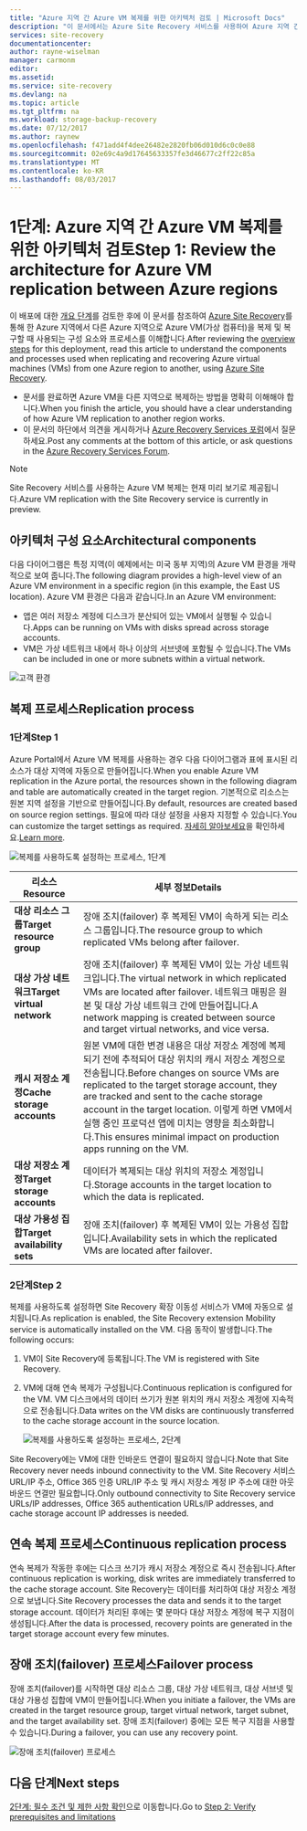 ```yaml
---
title: "Azure 지역 간 Azure VM 복제를 위한 아키텍처 검토 | Microsoft Docs"
description: "이 문서에서는 Azure Site Recovery 서비스를 사용하여 Azure 지역 간에 Azure VM을 복제하는 경우 사용되는 구성 요소와 아키텍처에 대해 간략히 설명합니다."
services: site-recovery
documentationcenter: 
author: rayne-wiselman
manager: carmonm
editor: 
ms.assetid: 
ms.service: site-recovery
ms.devlang: na
ms.topic: article
ms.tgt_pltfrm: na
ms.workload: storage-backup-recovery
ms.date: 07/12/2017
ms.author: raynew
ms.openlocfilehash: f471add4f4dee26482e2820fb06d010d6c0c0e88
ms.sourcegitcommit: 02e69c4a9d17645633357fe3d46677c2ff22c85a
ms.translationtype: MT
ms.contentlocale: ko-KR
ms.lasthandoff: 08/03/2017
---
```

# <a name="step-1-review-the-architecture-for-azure-vm-replication-between-azure-regions"></a><span data-ttu-id="91485-103">1단계: Azure 지역 간 Azure VM 복제를 위한 아키텍처 검토</span><span class="sxs-lookup"><span data-stu-id="91485-103">Step 1: Review the architecture for Azure VM replication between Azure regions</span></span>


<span data-ttu-id="91485-104">이 배포에 대한 [개요 단계](azure-to-azure-walkthrough-overview.md)를 검토한 후에 이 문서를 참조하여 [Azure Site Recovery](site-recovery-overview.md)를 통해 한 Azure 지역에서 다른 Azure 지역으로 Azure VM(가상 컴퓨터)을 복제 및 복구할 때 사용되는 구성 요소와 프로세스를 이해합니다.</span><span class="sxs-lookup"><span data-stu-id="91485-104">After reviewing the [overview steps](azure-to-azure-walkthrough-overview.md) for this deployment, read this article to understand the components and processes used when replicating and recovering Azure virtual machines (VMs) from one Azure region to another, using [Azure Site Recovery](site-recovery-overview.md).</span></span>

- <span data-ttu-id="91485-105">문서를 완료하면 Azure VM을 다른 지역으로 복제하는 방법을 명확히 이해해야 합니다.</span><span class="sxs-lookup"><span data-stu-id="91485-105">When you finish the article, you should have a clear understanding of how Azure VM replication to another region works.</span></span>
- <span data-ttu-id="91485-106">이 문서의 하단에서 의견을 게시하거나 [Azure Recovery Services 포럼](https://social.msdn.microsoft.com/forums/azure/home?forum=hypervrecovmgr)에서 질문하세요.</span><span class="sxs-lookup"><span data-stu-id="91485-106">Post any comments at the bottom of this article, or ask questions in the [Azure Recovery Services Forum](https://social.msdn.microsoft.com/forums/azure/home?forum=hypervrecovmgr).</span></span>

>[!NOTE]
><span data-ttu-id="91485-107">Site Recovery 서비스를 사용하는 Azure VM 복제는 현재 미리 보기로 제공됩니다.</span><span class="sxs-lookup"><span data-stu-id="91485-107">Azure VM replication with the Site Recovery service is currently in preview.</span></span>



## <a name="architectural-components"></a><span data-ttu-id="91485-108">아키텍처 구성 요소</span><span class="sxs-lookup"><span data-stu-id="91485-108">Architectural components</span></span>

<span data-ttu-id="91485-109">다음 다이어그램은 특정 지역(이 예제에서는 미국 동부 지역)의 Azure VM 환경을 개략적으로 보여 줍니다.</span><span class="sxs-lookup"><span data-stu-id="91485-109">The following diagram provides a high-level view of an Azure VM environment in a specific region (in this example, the East US location).</span></span> <span data-ttu-id="91485-110">Azure VM 환경은 다음과 같습니다.</span><span class="sxs-lookup"><span data-stu-id="91485-110">In an Azure VM environment:</span></span>
- <span data-ttu-id="91485-111">앱은 여러 저장소 계정에 디스크가 분산되어 있는 VM에서 실행될 수 있습니다.</span><span class="sxs-lookup"><span data-stu-id="91485-111">Apps can be running on VMs with disks spread across storage accounts.</span></span>
- <span data-ttu-id="91485-112">VM은 가상 네트워크 내에서 하나 이상의 서브넷에 포함될 수 있습니다.</span><span class="sxs-lookup"><span data-stu-id="91485-112">The VMs can be included in one or more subnets within a virtual network.</span></span>

![고객 환경](./media/azure-to-azure-walkthrough-architecture/source-environment.png)

## <a name="replication-process"></a><span data-ttu-id="91485-114">복제 프로세스</span><span class="sxs-lookup"><span data-stu-id="91485-114">Replication process</span></span>

### <a name="step-1"></a><span data-ttu-id="91485-115">1단계</span><span class="sxs-lookup"><span data-stu-id="91485-115">Step 1</span></span>

<span data-ttu-id="91485-116">Azure Portal에서 Azure VM 복제를 사용하는 경우 다음 다이어그램과 표에 표시된 리소스가 대상 지역에 자동으로 만들어집니다.</span><span class="sxs-lookup"><span data-stu-id="91485-116">When you enable Azure VM replication in the Azure portal, the resources shown in the following diagram and table are automatically created in the target region.</span></span> <span data-ttu-id="91485-117">기본적으로 리소스는 원본 지역 설정을 기반으로 만들어집니다.</span><span class="sxs-lookup"><span data-stu-id="91485-117">By default, resources are created based on source region settings.</span></span> <span data-ttu-id="91485-118">필요에 따라 대상 설정을 사용자 지정할 수 있습니다.</span><span class="sxs-lookup"><span data-stu-id="91485-118">You can customize the target settings as required.</span></span> <span data-ttu-id="91485-119">[자세히 알아보세요](site-recovery-replicate-azure-to-azure.md)을 확인하세요.</span><span class="sxs-lookup"><span data-stu-id="91485-119">[Learn more](site-recovery-replicate-azure-to-azure.md).</span></span>

![복제를 사용하도록 설정하는 프로세스, 1단계](./media/azure-to-azure-walkthrough-architecture/enable-replication-step-1.png)

<span data-ttu-id="91485-121">**리소스**</span><span class="sxs-lookup"><span data-stu-id="91485-121">**Resource**</span></span> | <span data-ttu-id="91485-122">**세부 정보**</span><span class="sxs-lookup"><span data-stu-id="91485-122">**Details**</span></span>
--- | ---
<span data-ttu-id="91485-123">**대상 리소스 그룹**</span><span class="sxs-lookup"><span data-stu-id="91485-123">**Target resource group**</span></span> | <span data-ttu-id="91485-124">장애 조치(failover) 후 복제된 VM이 속하게 되는 리소스 그룹입니다.</span><span class="sxs-lookup"><span data-stu-id="91485-124">The resource group to which replicated VMs belong after failover.</span></span>
<span data-ttu-id="91485-125">**대상 가상 네트워크**</span><span class="sxs-lookup"><span data-stu-id="91485-125">**Target virtual network**</span></span> | <span data-ttu-id="91485-126">장애 조치(failover) 후 복제된 VM이 있는 가상 네트워크입니다.</span><span class="sxs-lookup"><span data-stu-id="91485-126">The virtual network in which replicated VMs are located after failover.</span></span> <span data-ttu-id="91485-127">네트워크 매핑은 원본 및 대상 가상 네트워크 간에 만들어집니다.</span><span class="sxs-lookup"><span data-stu-id="91485-127">A network mapping is created between source and target virtual networks, and vice versa.</span></span>
<span data-ttu-id="91485-128">**캐시 저장소 계정**</span><span class="sxs-lookup"><span data-stu-id="91485-128">**Cache storage accounts**</span></span> | <span data-ttu-id="91485-129">원본 VM에 대한 변경 내용은 대상 저장소 계정에 복제되기 전에 추적되어 대상 위치의 캐시 저장소 계정으로 전송됩니다.</span><span class="sxs-lookup"><span data-stu-id="91485-129">Before changes on source VMs are replicated to the target storage account, they are tracked and sent to the cache storage account in the target location.</span></span> <span data-ttu-id="91485-130">이렇게 하면 VM에서 실행 중인 프로덕션 앱에 미치는 영향을 최소화합니다.</span><span class="sxs-lookup"><span data-stu-id="91485-130">This ensures minimal impact on production apps running on the VM.</span></span>
<span data-ttu-id="91485-131">**대상 저장소 계정**</span><span class="sxs-lookup"><span data-stu-id="91485-131">**Target storage accounts**</span></span>  | <span data-ttu-id="91485-132">데이터가 복제되는 대상 위치의 저장소 계정입니다.</span><span class="sxs-lookup"><span data-stu-id="91485-132">Storage accounts in the target location to which the data is replicated.</span></span>
<span data-ttu-id="91485-133">**대상 가용성 집합**</span><span class="sxs-lookup"><span data-stu-id="91485-133">**Target availability sets**</span></span>  | <span data-ttu-id="91485-134">장애 조치(failover) 후 복제된 VM이 있는 가용성 집합입니다.</span><span class="sxs-lookup"><span data-stu-id="91485-134">Availability sets in which the replicated VMs are located after failover.</span></span>

### <a name="step-2"></a><span data-ttu-id="91485-135">2단계</span><span class="sxs-lookup"><span data-stu-id="91485-135">Step 2</span></span>

<span data-ttu-id="91485-136">복제를 사용하도록 설정하면 Site Recovery 확장 이동성 서비스가 VM에 자동으로 설치됩니다.</span><span class="sxs-lookup"><span data-stu-id="91485-136">As replication is enabled, the Site Recovery extension Mobility service is automatically installed on the VM.</span></span> <span data-ttu-id="91485-137">다음 동작이 발생합니다.</span><span class="sxs-lookup"><span data-stu-id="91485-137">The following occurs:</span></span>

1. <span data-ttu-id="91485-138">VM이 Site Recovery에 등록됩니다.</span><span class="sxs-lookup"><span data-stu-id="91485-138">The VM is registered with Site Recovery.</span></span>

2. <span data-ttu-id="91485-139">VM에 대해 연속 복제가 구성됩니다.</span><span class="sxs-lookup"><span data-stu-id="91485-139">Continuous replication is configured for the VM.</span></span> <span data-ttu-id="91485-140">VM 디스크에서의 데이터 쓰기가 원본 위치의 캐시 저장소 계정에 지속적으로 전송됩니다.</span><span class="sxs-lookup"><span data-stu-id="91485-140">Data writes on the VM disks are continuously transferred to the cache storage account in the source location.</span></span>

   ![복제를 사용하도록 설정하는 프로세스, 2단계](./media/azure-to-azure-walkthrough-architecture/enable-replication-step-2.png)

  
  <span data-ttu-id="91485-142">Site Recovery에는 VM에 대한 인바운드 연결이 필요하지 않습니다.</span><span class="sxs-lookup"><span data-stu-id="91485-142">Note that Site Recovery never needs inbound connectivity to the VM.</span></span> <span data-ttu-id="91485-143">Site Recovery 서비스 URL/IP 주소, Office 365 인증 URL/IP 주소 및 캐시 저장소 계정 IP 주소에 대한 아웃바운드 연결만 필요합니다.</span><span class="sxs-lookup"><span data-stu-id="91485-143">Only outbound connectivity to Site Recovery service URLs/IP addresses, Office 365 authentication URLs/IP addresses, and cache storage account IP addresses is needed.</span></span> 

## <a name="continuous-replication-process"></a><span data-ttu-id="91485-144">연속 복제 프로세스</span><span class="sxs-lookup"><span data-stu-id="91485-144">Continuous replication process</span></span>

<span data-ttu-id="91485-145">연속 복제가 작동한 후에는 디스크 쓰기가 캐시 저장소 계정으로 즉시 전송됩니다.</span><span class="sxs-lookup"><span data-stu-id="91485-145">After continuous replication is working, disk writes are immediately transferred to the cache storage account.</span></span> <span data-ttu-id="91485-146">Site Recovery는 데이터를 처리하여 대상 저장소 계정으로 보냅니다.</span><span class="sxs-lookup"><span data-stu-id="91485-146">Site Recovery processes the data and sends it to the target storage account.</span></span> <span data-ttu-id="91485-147">데이터가 처리된 후에는 몇 분마다 대상 저장소 계정에 복구 지점이 생성됩니다.</span><span class="sxs-lookup"><span data-stu-id="91485-147">After the data is processed, recovery points are generated in the target storage account every few minutes.</span></span>

## <a name="failover-process"></a><span data-ttu-id="91485-148">장애 조치(failover) 프로세스</span><span class="sxs-lookup"><span data-stu-id="91485-148">Failover process</span></span>

<span data-ttu-id="91485-149">장애 조치(failover)를 시작하면 대상 리소스 그룹, 대상 가상 네트워크, 대상 서브넷 및 대상 가용성 집합에 VM이 만들어집니다.</span><span class="sxs-lookup"><span data-stu-id="91485-149">When you initiate a failover, the VMs are created in the target resource group, target virtual network, target subnet, and the target availability set.</span></span> <span data-ttu-id="91485-150">장애 조치(failover) 중에는 모든 복구 지점을 사용할 수 있습니다.</span><span class="sxs-lookup"><span data-stu-id="91485-150">During a failover, you can use any recovery point.</span></span>

![장애 조치(failover) 프로세스](./media/azure-to-azure-walkthrough-architecture/failover.png)

## <a name="next-steps"></a><span data-ttu-id="91485-152">다음 단계</span><span class="sxs-lookup"><span data-stu-id="91485-152">Next steps</span></span>

<span data-ttu-id="91485-153">[2단계: 필수 조건 및 제한 사항 확인](azure-to-azure-walkthrough-prerequisites.md)으로 이동합니다.</span><span class="sxs-lookup"><span data-stu-id="91485-153">Go to [Step 2: Verify prerequisites and limitations](azure-to-azure-walkthrough-prerequisites.md)</span></span>
